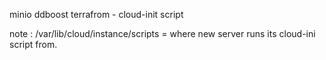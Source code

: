 minio ddboost terrafrom -  cloud-init script


note : /var/lib/cloud/instance/scripts  = where new server runs its cloud-ini script from.
